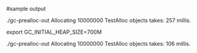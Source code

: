 #sample output

./gc-prealloc-out 
Allocating 10000000 TestAlloc objects takes: 257 millis.

export GC_INITIAL_HEAP_SIZE=700M

./gc-prealloc-out
Allocating 10000000 TestAlloc objects takes: 106 millis.
